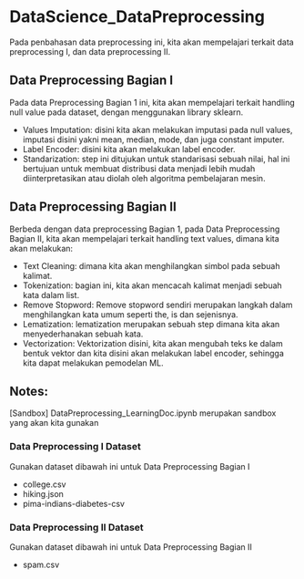 # DataScience_DataPreprocessing
Pada penbahasan data preprocessing ini, kita akan mempelajari terkait data preprocessing I, dan data preprocessing II. 

## Data Preprocessing Bagian I
Pada data Preprocessing Bagian 1 ini, kita akan mempelajari terkait handling null value pada dataset, dengan menggunakan library sklearn. 
- Values Imputation: disini kita akan melakukan imputasi pada null values, imputasi disini yakni mean, median, mode, dan juga constant imputer.
- Label Encoder: disini kita akan melakukan label encoder.
- Standarization: step ini ditujukan untuk standarisasi sebuah nilai, hal ini bertujuan untuk membuat distribusi data menjadi lebih mudah diinterpretasikan atau diolah oleh algoritma pembelajaran mesin. 

## Data Preprocessing Bagian II
Berbeda dengan data preprocessing Bagian 1, pada Data Preprocessing Bagian II, kita akan mempelajari terkait handling text values, dimana kita akan melakukan:
- Text Cleaning: dimana kita akan menghilangkan simbol pada sebuah kalimat.
- Tokenization: bagian ini, kita akan mencacah kalimat menjadi sebuah kata dalam list.
- Remove Stopword: Remove stopword sendiri merupakan langkah dalam menghilangkan kata umum seperti the, is dan sejenisnya.
- Lematization: lematization merupakan sebuah step dimana kita akan menyederhanakan sebuah kata.
- Vectorization: Vektorization disini, kita akan mengubah teks ke dalam bentuk vektor dan kita disini akan melakukan label encoder, sehingga kita dapat melakukan pemodelan ML.

## Notes:
[Sandbox] DataPreprocessing_LearningDoc.ipynb merupakan sandbox yang akan kita gunakan
### Data Preprocessing I Dataset
Gunakan dataset dibawah ini untuk Data Preprocessing Bagian I
- college.csv
- hiking.json
- pima-indians-diabetes-csv

### Data Preprocessing II Dataset
Gunakan dataset dibawah ini untuk Data Preprocessing Bagian II
- spam.csv
